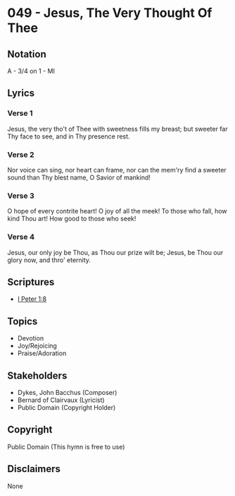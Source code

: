 # 049 - Jesus, The Very Thought Of Thee

## Notation

A - 3/4 on 1 - MI

## Lyrics

### Verse 1

Jesus, the very tho't of Thee with sweetness fills my breast; but sweeter far Thy face to see, and in Thy presence rest.

### Verse 2

Nor voice can sing, nor heart can frame, nor can the mem'ry find a sweeter sound than Thy blest name, O Savior of mankind!

### Verse 3

O hope of every contrite heart! O joy of all the meek! To those who fall, how kind Thou art! How good to those who seek!

### Verse 4

Jesus, our only joy be Thou, as Thou our prize wilt be; Jesus, be Thou our glory now, and thro' eternity.


## Scriptures

- [I Peter 1:8](https://www.biblegateway.com/passage/?search=I%20Peter%201%3A8)

## Topics

- Devotion
- Joy/Rejoicing
- Praise/Adoration

## Stakeholders

- Dykes, John Bacchus (Composer)
- Bernard of Clairvaux (Lyricist)
- Public Domain (Copyright Holder)

## Copyright

Public Domain
(This hymn is free to use)

## Disclaimers

None

